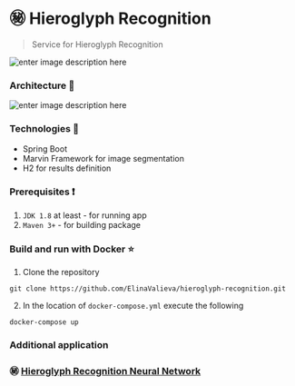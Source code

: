 # :secret: Hieroglyph Recognition
> Service for Hieroglyph Recognition
> 
![enter image description here](https://lh3.googleusercontent.com/X54oGLdnlCTwnjVfo9KY5h0pd-7zRSRsB00qD9shvGRr6DCYHxQz72COxGgOPOP_XukEvRGKGA0)

### Architecture :microscope:
![enter image description here](https://lh3.googleusercontent.com/lVotM1mxkyqdbMZtGdEa-3P9HtuSOV8FrhbVG1cq6ax-6SvM0r_jxE7qNq-HeOAX9RjKxM52o3I)

### Technologies :hammer:

 - Spring Boot
 - Marvin Framework for image segmentation
 - H2 for results definition

### Prerequisites :heavy_exclamation_mark:

 1. `JDK 1.8` at least - for running app
 2. `Maven 3+`            - for building package

### Build and run with Docker :star:
1. Clone the repository

`git clone https://github.com/ElinaValieva/hieroglyph-recognition.git`

2. In the location of `docker-compose.yml` execute the following

`docker-compose up`

### Additional application
###  :secret:  [Hieroglyph Recognition Neural Network](https://github.com/ElinaValieva/hieroglyph-recognition-neural-network) 
